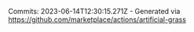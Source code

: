 Commits: 2023-06-14T12:30:15.271Z - Generated via https://github.com/marketplace/actions/artificial-grass
<br>
